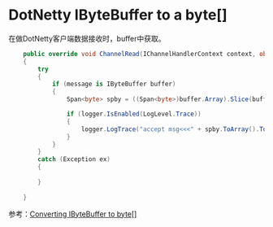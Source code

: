 # DotNetty IByteBuffer to a byte[]

在做DotNetty客户端数据接收时，buffer中获取。

```c#
    public override void ChannelRead(IChannelHandlerContext context, object message)
    {
        try
        {
            if (message is IByteBuffer buffer)
            {
                Span<byte> spby = ((Span<byte>)buffer.Array).Slice(buffer.ArrayOffset, buffer.ReadableBytes);

                if (logger.IsEnabled(LogLevel.Trace))
                {
                    logger.LogTrace("accept msg<<<" + spby.ToArray().ToHexString());
                }
            }
        }
        catch (Exception ex)
        {
            
        }
        
    }
```
参考：[Converting IByteBuffer to byte[]](//https://github.com/Azure/DotNetty/issues/415)